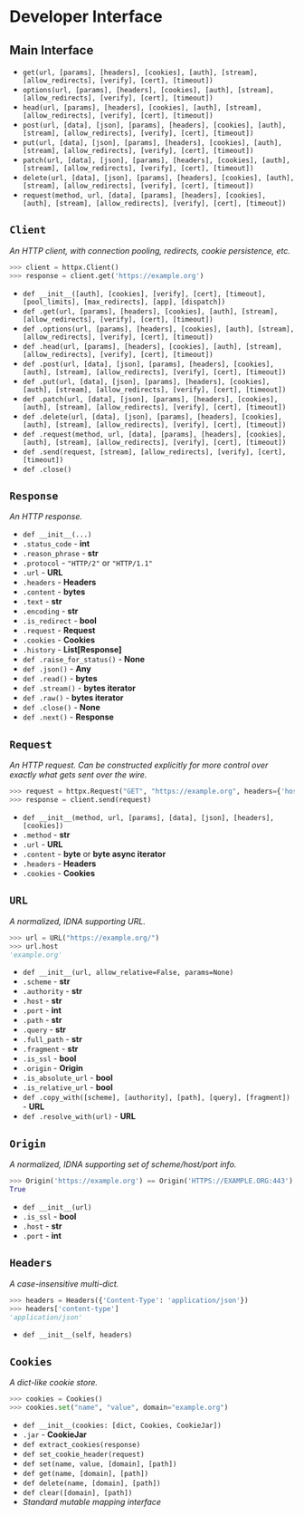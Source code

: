 # Developer Interface

## Main Interface

* `get(url, [params], [headers], [cookies], [auth], [stream], [allow_redirects], [verify], [cert], [timeout])`
* `options(url, [params], [headers], [cookies], [auth], [stream], [allow_redirects], [verify], [cert], [timeout])`
* `head(url, [params], [headers], [cookies], [auth], [stream], [allow_redirects], [verify], [cert], [timeout])`
* `post(url, [data], [json], [params], [headers], [cookies], [auth], [stream], [allow_redirects], [verify], [cert], [timeout])`
* `put(url, [data], [json], [params], [headers], [cookies], [auth], [stream], [allow_redirects], [verify], [cert], [timeout])`
* `patch(url, [data], [json], [params], [headers], [cookies], [auth], [stream], [allow_redirects], [verify], [cert], [timeout])`
* `delete(url, [data], [json], [params], [headers], [cookies], [auth], [stream], [allow_redirects], [verify], [cert], [timeout])`
* `request(method, url, [data], [params], [headers], [cookies], [auth], [stream], [allow_redirects], [verify], [cert], [timeout])`

## `Client`

*An HTTP client, with connection pooling, redirects, cookie persistence, etc.*

```python
>>> client = httpx.Client()
>>> response = client.get('https://example.org')
```

* `def __init__([auth], [cookies], [verify], [cert], [timeout], [pool_limits], [max_redirects], [app], [dispatch])`
* `def .get(url, [params], [headers], [cookies], [auth], [stream], [allow_redirects], [verify], [cert], [timeout])`
* `def .options(url, [params], [headers], [cookies], [auth], [stream], [allow_redirects], [verify], [cert], [timeout])`
* `def .head(url, [params], [headers], [cookies], [auth], [stream], [allow_redirects], [verify], [cert], [timeout])`
* `def .post(url, [data], [json], [params], [headers], [cookies], [auth], [stream], [allow_redirects], [verify], [cert], [timeout])`
* `def .put(url, [data], [json], [params], [headers], [cookies], [auth], [stream], [allow_redirects], [verify], [cert], [timeout])`
* `def .patch(url, [data], [json], [params], [headers], [cookies], [auth], [stream], [allow_redirects], [verify], [cert], [timeout])`
* `def .delete(url, [data], [json], [params], [headers], [cookies], [auth], [stream], [allow_redirects], [verify], [cert], [timeout])`
* `def .request(method, url, [data], [params], [headers], [cookies], [auth], [stream], [allow_redirects], [verify], [cert], [timeout])`
* `def .send(request, [stream], [allow_redirects], [verify], [cert], [timeout])`
* `def .close()`

## `Response`

*An HTTP response.*

* `def __init__(...)`
* `.status_code` - **int**
* `.reason_phrase` - **str**
* `.protocol` - `"HTTP/2"` or `"HTTP/1.1"`
* `.url` - **URL**
* `.headers` - **Headers**
* `.content` - **bytes**
* `.text` - **str**
* `.encoding` - **str**
* `.is_redirect` - **bool**
* `.request` - **Request**
* `.cookies` - **Cookies**
* `.history` - **List[Response]**
* `def .raise_for_status()` - **None**
* `def .json()` - **Any**
* `def .read()` - **bytes**
* `def .stream()` - **bytes iterator**
* `def .raw()` - **bytes iterator**
* `def .close()` - **None**
* `def .next()` - **Response**

## `Request`

*An HTTP request. Can be constructed explicitly for more control over exactly
what gets sent over the wire.*

```python
>>> request = httpx.Request("GET", "https://example.org", headers={'host': 'example.org'})
>>> response = client.send(request)
```

* `def __init__(method, url, [params], [data], [json], [headers], [cookies])`
* `.method` - **str**
* `.url` - **URL**
* `.content` - **byte** or **byte async iterator**
* `.headers` - **Headers**
* `.cookies` - **Cookies**

## `URL`

*A normalized, IDNA supporting URL.*

```python
>>> url = URL("https://example.org/")
>>> url.host
'example.org'
```

* `def __init__(url, allow_relative=False, params=None)`
* `.scheme` - **str**
* `.authority` - **str**
* `.host` - **str**
* `.port` - **int**
* `.path` - **str**
* `.query` - **str**
* `.full_path` - **str**
* `.fragment` - **str**
* `.is_ssl` - **bool**
* `.origin` - **Origin**
* `.is_absolute_url` - **bool**
* `.is_relative_url` - **bool**
* `def .copy_with([scheme], [authority], [path], [query], [fragment])` - **URL**
* `def .resolve_with(url)` - **URL**

## `Origin`

*A normalized, IDNA supporting set of scheme/host/port info.*

```python
>>> Origin('https://example.org') == Origin('HTTPS://EXAMPLE.ORG:443')
True
```

* `def __init__(url)`
* `.is_ssl` - **bool**
* `.host` - **str**
* `.port` - **int**

## `Headers`

*A case-insensitive multi-dict.*

```python
>>> headers = Headers({'Content-Type': 'application/json'})
>>> headers['content-type']
'application/json'
```

* `def __init__(self, headers)`

## `Cookies`

*A dict-like cookie store.*

```python
>>> cookies = Cookies()
>>> cookies.set("name", "value", domain="example.org")
```

* `def __init__(cookies: [dict, Cookies, CookieJar])`
* `.jar` - **CookieJar**
* `def extract_cookies(response)`
* `def set_cookie_header(request)`
* `def set(name, value, [domain], [path])`
* `def get(name, [domain], [path])`
* `def delete(name, [domain], [path])`
* `def clear([domain], [path])`
* *Standard mutable mapping interface*

